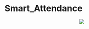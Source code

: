 # Smart_Attendance
<div align="center">
    <img src="https://i.postimg.cc/yJqL0gRw/Screenshot-303.png' border='0' alt='Screenshot-303"</img> 
</div>
